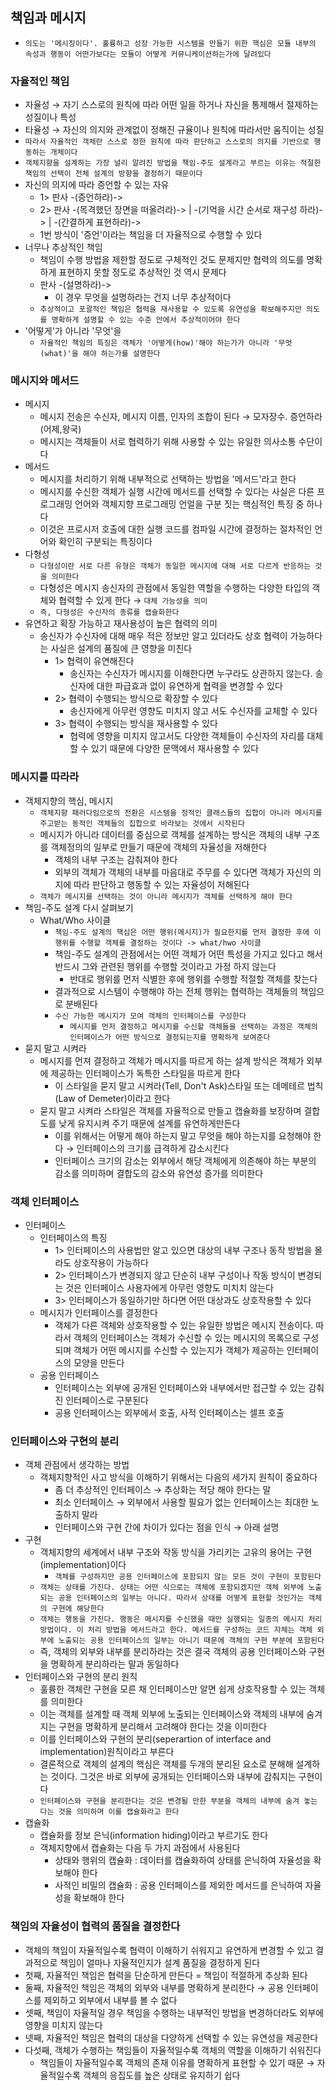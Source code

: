 ## 책임과 메시지

- `의도는 '메시징이다'. 훌륭하고 성장 가능한 시스템을 만들기 위한 핵심은 모듈 내부의 속성과 행동이 어떤가보다는 모듈이 어떻게 커뮤니케이션하는가에 달려있다`

### 자율적인 책임

- 자율성 &rarr; 자기 스스로의 원칙에 따라 어떤 일을 하거나 자신을 통제해서 절제하는 성질이나 특성
- 타율성 &rarr; 자신의 의지와 관계없이 정해진 규율이나 원칙에 따라서만 움직이는 성질
- `따라서 자율적인 객체란 스스로 정한 원칙에 따라 판단하고 스스로의 의지를 기반으로 행동하는 개체이다`
- `객체지향을 설계하는 가장 널리 알려진 방법을 책임-주도 설계라고 부르는 이유는 적절한 책임의 선택이 전체 설계의 방향을 결정하기 때문이다`
- 자신의 의지에 따라 증언할 수 있는 자유
    - 1> 판사 -(증언하라)->
    - 2> 판사 -(목격했던 장면을 떠올려라)-> | -(기억을 시간 순서로 재구성 하라)-> | -(간결하게 표현하라)->
    - 1번 방식이 '증언'이라는 책임을 더 자율적으로 수행할 수 있다
- 너무나 추상적인 책임
    - 책임이 수행 방법을 제한할 정도로 구체적인 것도 문제지만 협력의 의도를 명확하게 표현하지 못할 정도로 추상적인 것 역시 문제다
    - 판사 -(설명하라)->
        - 이 경우 무엇을 설명하라는 건지 너무 추상적이다
    - `추상적이고 포괄적인 책임은 협력을 재사용할 수 있도록 유연성을 확보해주지만 의도를 명확하게 설명할 수 있는 수준 안에서 추상적이어야 한다`
- '어떻게'가 아니라 '무엇'을
    - `자율적인 책임의 특징은 객체가 '어떻게(how)'해야 하는가가 아니라 '무엇(what)'을 해야 하는가를 설명한다`

### 메시지와 메서드

- 메시지
    - 메시지 전송은 수신자, 메시지 이름, 인자의 조합이 된다 &rarr; 모자장수. 증언하라(어제,왕국)
    - 메시지는 객체들이 서로 협력하기 위해 사용할 수 있는 유일한 의사소통 수단이다
- 메서드
    - 메시지를 처리하기 위해 내부적으로 선택하는 방법을 '메서드'라고 한다
    - 메시지를 수신한 객체가 실행 시간에 메서드를 선택할 수 있다는 사실은 다른 프로그래밍 언어와 객체지향 프로그래밍 언얼을 구분 짓는 핵심적인 특징 중 하나다
    - 이것은 프로시저 호출에 대한 실행 코드를 컴파일 시간에 결정하는 절차적인 언어와 확인히 구분되는 특징이다
- 다형성
    - `다형성이란 서로 다른 유형은 객체가 동일한 메시지에 대해 서로 다르게 반응하는 것을 의미한다`
    - 다형성은 메시지 송신자의 관점에서 동일한 역할을 수행하는 다양한 타입의 객체와 협력할 수 있게 한다 &rarr; `대체 가능성을 의미`
    - `즉, 다형성은 수신자의 종류를 캡슐화한다`
- 유연하고 확장 가능하고 재사용성이 높은 협력의 의미
    - 송신자가 수신자에 대해 매우 적은 정보만 알고 있더라도 상호 협력이 가능하다는 사실은 설계의 품질에 큰 영향을 미친다
        - 1> 협력이 유연해진다
            - 송신자는 수신자가 메시지를 이해한다면 누구라도 상관하지 않는다. 송신자에 대한 파급효과 없이 유연하게 협력을 변경할 수 있다
        - 2> 협력이 수행되는 방식으로 확장할 수 있다
            - 송신자에게 아무런 영향도 미치지 않고 서도 수신자를 교체할 수 있다
        - 3> 협력이 수행되는 방식을 재사용할 수 있다
            - 협력에 영향을 미치지 않고서도 다양한 객체들이 수신자의 자리를 대체할 수 있기 때문에 다양한 문맥에서 재사용할 수 있다

### 메시지를 따라라

- 객체지향의 핵심, 메시지
    - `객체지향 패러다임으로의 전환은 시스템을 정적인 클래스들의 집합이 아니라 메시지를 주고받는 동적인 객체들의 집합으로 바라보는 것에서 시작된다`
    - 메시지가 아니라 데이터를 중심으로 객체를 설계하는 방식은 객체의 내부 구조를 객체정의의 일부로 만들기 때문에 객체의 자율성을 저해한다
        - 객체의 내부 구조는 감춰져야 한다
        - 외부의 객체가 객체의 내부를 마음대로 주무를 수 있다면 객체가 자신의 의지에 따라 판단하고 행동할 수 있는 자율성이 저해된다
    - `객체가 메시지를 선택하는 것이 아니라 메시지가 객체를 선택하게 해야 한다`
- 책임-주도 설계 다시 살펴보기
    - What/Who 사이클
        - `책임-주도 설계의 핵심은 어떤 행위(메시지)가 필요한지를 먼저 결정한 후에 이 행위를 수행할 객체를 결정하는 것이다 -> what/hwo 사이클`
        - 책임-주도 설계의 관점에서는 어떤 객체가 어떤 특성을 가지고 있다고 해서 반드시 그와 관련된 행위를 수행할 것이라고 가정 하지 않는다
            - 반대로 행위를 먼저 식별한 후에 행위를 수행할 적절할 객체를 찾는다
        - 결과적으로 시스템이 수행해야 하는 전체 행위는 협력하는 객체들의 책임으로 분배된다
        - `수신 가능한 메시지가 모여 객체의 인터페이스를 구성한다`
            - `메시지를 먼저 결정하고 메시지를 수신할 객체들을 선택하는 과정은 객체의 인터페이스가 어떤 방식으로 결정되는지를 명확하게 보여준다`
- 묻지 말고 시켜라
    - 메시지를 먼져 결정하고 객체가 메시지를 따르게 하는 설계 방식은 객체가 외부에 제공하는 인터페이스가 독특한 스타일을 따르게 한다
        - 이 스타일을 묻지 말고 시켜라(Tell, Don't Ask)스타일 또는 데메테르 법칙(Law of Demeter)이라고 한다
    - 묻지 말고 시켜라 스타일은 객체를 자율적으로 만들고 캡슐화를 보장하며 결합도를 낮게 유지시켜 주기 때문에 설계를 유연하게만든다
        - 이를 위해서는 어떻게 해야 하는지 말고 무엇을 해야 하는지를 요청해야 한다 &rarr; 인터페이스의 크기를 급격하게 감소시킨다
        - 인터페이스 크기의 감소는 외부에서 해당 객체에게 의존해야 하는 부분의 감소를 의미하며 결합도의 감소와 유연성 증가를 의미한다

### 객체 인터페이스

- 인터페이스
    - 인터페이스의 특징
        - 1> 인터페이스의 사용법만 알고 있으면 대상의 내부 구조나 동작 방법을 몰라도 상호작용이 가능하다
        - 2> 인터페이스가 변경되지 않고 단순히 내부 구성이나 작동 방식이 변경되는 것은 인터페이스 사용자에게 아무런 영향도 미치치 않는다
        - 3> 인터페이스가 동일하기만 하다면 어떤 대상과도 상호작용할 수 있다
    - 메시지가 인터페이스를 결정한다
        - 객체가 다른 객체와 상호작용할 수 있는 유일한 방법은 메시지 전송이다. 따라서 객체의 인터페이스는 객체가 수신할 수 있는 메시지의 목록으로 구성되며 객체가 어떤 메시지를 수신할 수 있는지가 객체가
          제공하는 인터페이스의 모양을 만든다
    - 공용 인터페이스
        - 인터페이스는 외부에 공개된 인터페이스와 내부에서만 접근할 수 있는 감춰진 인터페이스로 구분된다
        - 공용 인터페이스는 외부에서 호출, 사적 인터페이스는 셀프 호출

### 인터페이스와 구현의 분리

- 객체 관점에서 생각하는 방법
    - 객체지향적인 사고 방식을 이해하기 위해서는 다음의 세가지 원칙이 중요하다
        - 좀 더 추상적인 인터페이스 &rarr; 추상화는 적당 해야 한다는 말
        - 최소 인터페이스 &rarr; 외부에서 사용할 필요가 없는 인터페이스는 최대한 노출하지 말라
        - 인터페이스와 구현 간에 차이가 있다는 점을 인식 &rarr; 아래 설명
- 구현
    - 객체지향의 세계에서 내부 구조와 작동 방식을 가리키는 고유의 용어는 구현(implementation)이다
        - `객체를 구성하지만 공용 인터페이스에 포함되지 않는 모든 것이 구현이 포함된다 `
    - `객체는 상태를 가진다. 상태는 어떤 식으로는 객체에 포함되겠지만 객체 외부에 노출되는 공용 인터페이스의 일부는 아니다. 따라서 상태를 어떻게 표현할 것인가는 객체의 구현에 해당한다`
    - `객체는 행동을 가진다. 행동은 메시지를 수신했을 때만 실행되는 일종의 메시지 처리 방법이다. 이 처리 방법을 메서드라고 한다. 메서드를 구성하는 코드 자체는 객체 외부에 노출되는 공용 인터페이스의 일부는 아니기 때문에 객체의 구현 부분에 포함된다 `
    - 즉, 객체의 외부와 내부를 분리하라는 것은 결국 객체의 공용 인터페이스와 구현을 명확하게 분리하라는 말과 동일하다
- 인터페이스와 구현의 분리 원칙
    - 훌륭한 객체란 구현을 모른 채 인터페이스만 알면 쉽게 상호작용할 수 있는 객체를 의미한다
    - 이는 객체를 설계할 때 객체 외부에 노출되는 인터페이스와 객체의 내부에 숨겨지는 구현을 명확하게 분리해서 고려해야 한다는 것을 이미한다
    - 이를 인터페이스와 구현의 분리(seperartion of interface and implementation)원칙이라고 부른다
    - 결론적으로 객체의 설계의 핵심은 객체를 두개의 분리된 요소로 분해해 설계하는 것이다. 그것은 바로 외부에 공개되는 인터페이스와 내부에 감춰지는 구현이다
    - `인터페이스와 구현을 분리한다는 것은 변경될 만한 부분을 객체의 내부에 숨겨 놓는 다는 것을 의미하며 이를 캡슐화라고 한다`
- 캡슐화
    - 캡슐화를 정보 은닉(information hiding)이라고 부르기도 한다
    - 객체지향에서 캡슐화는 다음 두 가지 과점에서 사용된다
        - 상태와 행위의 캡슐화 : 데이터를 캡슐화하여 상태를 은닉하여 자율성을 확보해야 한다
        - 사적인 비밀의 캡슐화 : 공용 인터페이스를 제외한 메서드를 은닉하여 자율성을 확보해야 한다

### 책임의 자율성이 협력의 품질을 결정한다

- 객체의 책임이 자율적일수록 협력이 이해하기 쉬워지고 유연하게 변경할 수 있고 결과적으로 책임이 얼마나 자율적인지가 설계 품질을 결정하게 된다
- 첫째, 자율적인 책임은 협력을 단순하게 만든다 = 책임이 적절하게 추상화 된다
- 둘째, 자율적인 책임은 객체의 외부와 내부를 명확하게 분리한다 &rarr; 공용 인터페이스를 제외하고 외부에서 내부를 볼 수 없다
- 셋째, 책임이 자율적일 경우 책임을 수행하는 내부적인 방법을 변경하더라도 외부에 영향을 미치지 않는다
- 넷째, 자율적인 책임은 협력의 대상을 다양하게 선택할 수 있는 유연성을 제공한다
- 다섯째, 객체가 수행하는 책임들이 자율적일수록 객체의 역할을 이해하기 쉬워진다
    - 책임들이 자율적일수록 객체의 존재 이유를 명확하게 표현할 수 있기 때문 &rarr; 자율적일수록 객체의 응집도를 높은 상태로 유지하기 쉽다